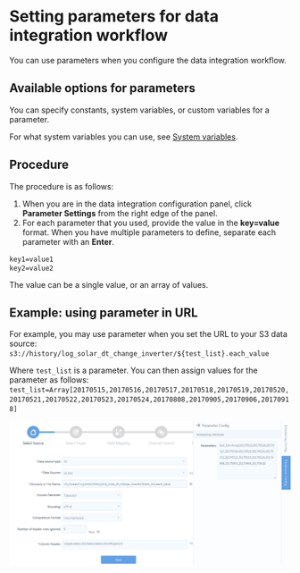 # Setting parameters for data integration workflow

You can use parameters when you configure the data integration workflow.

## Available options for parameters
You can specify constants, system variables, or custom variables for a parameter.

For what system variables you can use, see [System variables](../data_ide/system_variables).

## Procedure

The procedure is as follows:

1. When you are in the data integration configuration panel, click **Parameter Settings** from the right edge of the panel.
2. For each parameter that you used, provide the value in the **key=value** format. When you have multiple parameters to define, separate each parameter with an **Enter**.
```
key1=value1
key2=value2
```

The value can be a single value, or an array of values.
<!--Vivian: @weiwei, please list the syntax how to set value array-->

## Example: using parameter in URL

For example, you may use parameter when you set the URL to your S3 data source:
  `s3://history/log_solar_dt_change_inverter/${test_list}.each_value`

Where `test_list` is a parameter. You can then assign values for the parameter as follows:
  `test_list=Array[20170515,20170516,20170517,20170518,20170519,20170520,20170521,20170522,20170523,20170524,20170808,20170905,20170906,20170918]`

![Example parameter settings](parameter_example_URL.png)
